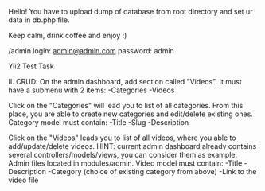 Hello! You have to upload dump of database from root directory and set ur data in db.php file.

Keep calm, drink coffee and enjoy :)

/admin
login: admin@admin.com
password: admin

Yii2 Test Task

II. CRUD:
On the admin dashboard, add section called "Videos". It must have a submenu with 2 items: 
-Categories
-Videos

Click on the "Categories" will lead you to list of all categories. From this place, you are able to create new categories and edit/delete existing ones. Category model must contain:
-Title
-Slug
-Description

Click on the "Videos" leads you to list of all videos, where you able to add/update/delete videos.
HINT: current admin dashboard already contains several controllers/models/views, you can consider them as example. Admin files located in modules/admin. 
Video model must contain:
-Title
-Description
-Category (choice of existing category from above)
-Link to the video file